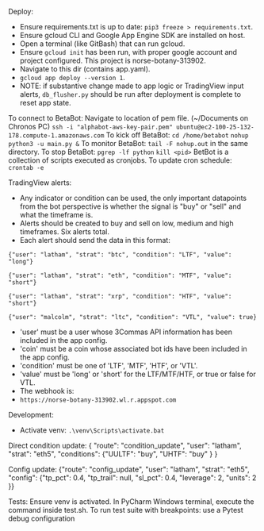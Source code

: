 Deploy:

* Ensure requirements.txt is up to date: `pip3 freeze > requirements.txt`.
* Ensure gcloud CLI and Google App Engine SDK are installed on host.
* Open a terminal (like GitBash) that can run gcloud.
* Ensure `gcloud init` has been run, with proper google account and project configured.
  This project is norse-botany-313902.
* Navigate to this dir (contains app.yaml).
* `gcloud app deploy --version 1`.
* NOTE: if substantive change made to app logic or TradingView input alerts, `db_flusher.py` should be run after deployment is complete to reset app state.

To connect to BetaBot:
Navigate to location of pem file. (~/Documents on Chronos PC)
`ssh -i "alphabot-aws-key-pair.pem" ubuntu@ec2-100-25-132-178.compute-1.amazonaws.com`
To kick off BetaBot:
`cd /home/betabot`
`nohup python3 -u main.py &`
To monitor BetaBot:
`tail -F nohup.out` in the same directory.
To stop BetaBot:
`pgrep -lf python`
`kill <pid>`
BetBot is a collection of scripts executed as cronjobs.
To update cron schedule:
`crontab -e`

TradingView alerts:
* Any indicator or condition can be used, the only important datapoints from the bot
perspective is whether the signal is "buy" or "sell" and what the timeframe is.
* Alerts should be created to buy and sell on low, medium and high timeframes.  Six alerts total.
* Each alert should send the data in this format:
  
`{"user": "latham", "strat": "btc", "condition": "LTF", "value": "long"}`
  
`{"user": "latham", "strat": "eth", "condition": "MTF", "value": "short"}`
  
`{"user": "latham", "strat": "xrp", "condition": "HTF", "value": "short"}`

`{"user": "malcolm", "strat": "ltc", "condition": "VTL", "value": true}`

* 'user' must be a user whose 3Commas API information has been included in the app config.
* 'coin' must be a coin whose associated bot ids have been included in the app config.  
* 'condition' must be one of 'LTF', 'MTF', 'HTF', or 'VTL'.
* 'value' must be 'long' or 'short' for the LTF/MTF/HTF, or true or false for VTL.
* The webhook is:
* `https://norse-botany-313902.wl.r.appspot.com`

Development:
* Activate venv: `.\venv\Scripts\activate.bat`

Direct condition update:
{ "route": "condition_update", "user": "latham", "strat": "eth5", "conditions": {"UULTF": "buy", "UHTF": "buy" } }

Config update:
{"route": "config_update", "user": "latham", "strat": "eth5", "config": {"tp_pct": 0.4, "tp_trail": null, "sl_pct": 0.4, "leverage": 2, "units": 2 }}


Tests:
Ensure venv is activated.  In PyCharm Windows terminal, execute the command inside test.sh. 
To run test suite with breakpoints: use a Pytest debug configuration
